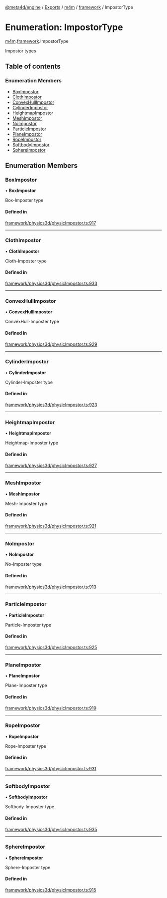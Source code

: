 [@meta4d/engine](../README.md) / [Exports](../modules.md) / [m4m](../modules/m4m.md) / [framework](../modules/m4m.framework.md) / ImpostorType

# Enumeration: ImpostorType

[m4m](../modules/m4m.md).[framework](../modules/m4m.framework.md).ImpostorType

Impostor types

## Table of contents

### Enumeration Members

- [BoxImpostor](m4m.framework.ImpostorType.md#boximpostor)
- [ClothImpostor](m4m.framework.ImpostorType.md#clothimpostor)
- [ConvexHullImpostor](m4m.framework.ImpostorType.md#convexhullimpostor)
- [CylinderImpostor](m4m.framework.ImpostorType.md#cylinderimpostor)
- [HeightmapImpostor](m4m.framework.ImpostorType.md#heightmapimpostor)
- [MeshImpostor](m4m.framework.ImpostorType.md#meshimpostor)
- [NoImpostor](m4m.framework.ImpostorType.md#noimpostor)
- [ParticleImpostor](m4m.framework.ImpostorType.md#particleimpostor)
- [PlaneImpostor](m4m.framework.ImpostorType.md#planeimpostor)
- [RopeImpostor](m4m.framework.ImpostorType.md#ropeimpostor)
- [SoftbodyImpostor](m4m.framework.ImpostorType.md#softbodyimpostor)
- [SphereImpostor](m4m.framework.ImpostorType.md#sphereimpostor)

## Enumeration Members

### BoxImpostor

• **BoxImpostor**

Box-Imposter type

#### Defined in

[framework/physics3d/physicImpostor.ts:917](https://github.com/meta4d-me/meta4d-engine/blob/cf6bfe6/src/framework/physics3d/physicImpostor.ts#L917)

___

### ClothImpostor

• **ClothImpostor**

Cloth-Imposter type

#### Defined in

[framework/physics3d/physicImpostor.ts:933](https://github.com/meta4d-me/meta4d-engine/blob/cf6bfe6/src/framework/physics3d/physicImpostor.ts#L933)

___

### ConvexHullImpostor

• **ConvexHullImpostor**

ConvexHull-Imposter type

#### Defined in

[framework/physics3d/physicImpostor.ts:929](https://github.com/meta4d-me/meta4d-engine/blob/cf6bfe6/src/framework/physics3d/physicImpostor.ts#L929)

___

### CylinderImpostor

• **CylinderImpostor**

Cylinder-Imposter type

#### Defined in

[framework/physics3d/physicImpostor.ts:923](https://github.com/meta4d-me/meta4d-engine/blob/cf6bfe6/src/framework/physics3d/physicImpostor.ts#L923)

___

### HeightmapImpostor

• **HeightmapImpostor**

Heightmap-Imposter type

#### Defined in

[framework/physics3d/physicImpostor.ts:927](https://github.com/meta4d-me/meta4d-engine/blob/cf6bfe6/src/framework/physics3d/physicImpostor.ts#L927)

___

### MeshImpostor

• **MeshImpostor**

Mesh-Imposter type

#### Defined in

[framework/physics3d/physicImpostor.ts:921](https://github.com/meta4d-me/meta4d-engine/blob/cf6bfe6/src/framework/physics3d/physicImpostor.ts#L921)

___

### NoImpostor

• **NoImpostor**

No-Imposter type

#### Defined in

[framework/physics3d/physicImpostor.ts:913](https://github.com/meta4d-me/meta4d-engine/blob/cf6bfe6/src/framework/physics3d/physicImpostor.ts#L913)

___

### ParticleImpostor

• **ParticleImpostor**

Particle-Imposter type

#### Defined in

[framework/physics3d/physicImpostor.ts:925](https://github.com/meta4d-me/meta4d-engine/blob/cf6bfe6/src/framework/physics3d/physicImpostor.ts#L925)

___

### PlaneImpostor

• **PlaneImpostor**

Plane-Imposter type

#### Defined in

[framework/physics3d/physicImpostor.ts:919](https://github.com/meta4d-me/meta4d-engine/blob/cf6bfe6/src/framework/physics3d/physicImpostor.ts#L919)

___

### RopeImpostor

• **RopeImpostor**

Rope-Imposter type

#### Defined in

[framework/physics3d/physicImpostor.ts:931](https://github.com/meta4d-me/meta4d-engine/blob/cf6bfe6/src/framework/physics3d/physicImpostor.ts#L931)

___

### SoftbodyImpostor

• **SoftbodyImpostor**

Softbody-Imposter type

#### Defined in

[framework/physics3d/physicImpostor.ts:935](https://github.com/meta4d-me/meta4d-engine/blob/cf6bfe6/src/framework/physics3d/physicImpostor.ts#L935)

___

### SphereImpostor

• **SphereImpostor**

Sphere-Imposter type

#### Defined in

[framework/physics3d/physicImpostor.ts:915](https://github.com/meta4d-me/meta4d-engine/blob/cf6bfe6/src/framework/physics3d/physicImpostor.ts#L915)
